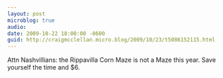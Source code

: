 ```yaml
---
layout: post
microblog: true
audio: 
date: 2009-10-22 18:00:00 -0600
guid: http://craigmcclellan.micro.blog/2009/10/23/t5086152115.html
---
```

Attn Nashvillians: the Rippavilla Corn Maze is not a Maze this year. Save yourself the time and $6.
